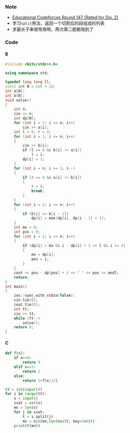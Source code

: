 ### Note
- [Educational Codeforces Round 147 (Rated for Div. 2)](https://codeforces.com/contest/1821 "Educational Codeforces Round 147 (Rated for Div. 2)")
- 学习`split`用法，返回一个切割后的段组成的列表
- 求最长子串很常用啊，两次第二题都用到了
### Code
#### B
```cpp
#include <bits/stdc++.h>

using namespace std;

typedef long long ll;
const int N = 2e5 + 10;
int a[N];
int b[N];
void solve()
{
    int n;
    cin >> n;
    int dp[N];
    for (int i = 1; i <= n; i++)
        cin >> a[i];
    int l = 0, r = 0;
    for (int i = 1; i <= n; i++)
    {
        cin >> b[i];
        if (l == 0 && b[i] != a[i])
            l = i;
        dp[i] = 1;
    }
    for (int i = n; i >= 1; i--)
    {
        if (r == 0 && a[i] != b[i])
        {
            r = i;
            break;
        }
    }
    for (int i = 2; i <= n; i++)
    {
        if (b[i] >= b[i - 1])
            dp[i] = max(dp[i], dp[i - 1] + 1);
    }
    int mx = 0;
    int pos = 0;
    for (int i = 1; i <= n; i++)
    {
        if (dp[i] > mx && i - dp[i] + 1 <= l && i >= r)
        {
            mx = dp[i];
            pos = i;
        }
    }
    cout << pos - dp[pos] + 1 << " " << pos << endl;
    return;
}
int main()
{
    ios::sync_with_stdio(false);
    cin.tie(0);
    cout.tie(0);
    int tt;
    cin >> tt;
    while (tt--)
        solve();
    return 0;
}
```
#### C
```python
def f(x):
	if x==0:
		return 0
	elif x==1:
		return 1
	else:
		return 1+f(x//2)

tt = int(input()) 
for i in range(tt): 
	s = input() 
	sset = set(s) 
	mn = len(s) 
	for j in sset: 
		t = s.split(j) 
		mn = min(mn,len(max(t, key=len))) 
	print(f(mn))

```
